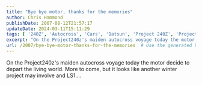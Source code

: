 ```yaml
---
title: "Bye bye motor, thanks for the memories"
author: Chris Hammond
publishDate: 2007-08-12T21:57:17
updateDate: 2024-03-11T15:11:29
tags: [ '240Z', 'Autocross', 'Cars', 'Datsun', 'Project 240Z', 'Project240z', 'Project240Zcom' ]
excerpt: "On the Project240z's maiden autocross voyage today the motor decide to depart the living world. More to come, but it looks like another winter project may involve and..."
url: /2007/bye-bye-motor-thanks-for-the-memories  # Use the generated URL with year
---
```

<p>On the Project240z's maiden autocross voyage today the motor decide to depart the living world. More to come, but it looks like another winter project may involve and LS1....</p>
